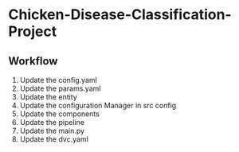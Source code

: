# Chicken-Disease-Classification-Project

## Workflow

1. Update the config.yaml
2. Update the params.yaml
3. Update the entity
4. Update the configuration Manager in src config
5. Update the components
6. Update the pipeline
7. Update the main.py
8. Update the dvc.yaml
